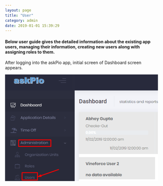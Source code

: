 ```yaml
---
layout: page
title: "User"
category: admin
date: 2019-01-01 15:39:29
---
```


#### Below user guide  gives the detailed information about the existing app users, managing their information, creating new users along with assigning roles to them.

After logging into the askPio app, initial screen of Dashboard screen appears.

<img src="images/user/gotouser.png" alt="Download angular" class="img-thumbnail" />
